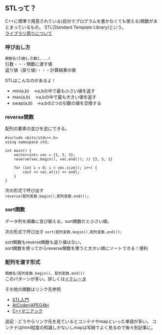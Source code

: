 ## STLって？

C++に標準で用意されている(自分でプログラムを書かなくても使える)関数がまとまっているもの。 
STL(Standard Template Library)という。    
[ライブラリ周りについて](https://github.com/uno1142/TIL/blob/master/C%2B%2B/stdc%2B%2B.h%E3%81%A3%E3%81%A6%E3%81%AA%E3%82%93%E3%81%AA%E3%81%AE.md)  

### 呼び出し方  

`関数名(引数1,引数2,...)`  
引数・・・関数に渡す値  
返り値（戻り値）・・・計算結果の値

STLはこんなのがあるよ！   
- min(a,b)　→a,bの中で最も小さい値を返す
- max(a,b)　→a,bの中で最も大きい値を返す
- swap(a,b)　→a,bの2つの引数の値を交換する

### reverse関数

配列の要素の並びを逆にできる。

```
#include <bits/stdc++.h>
using namespace std;

int main() {
    vector<int> vec = {1, 5, 3};
    reverse(vec.begin(), vec.end()); // {3, 5, 1}

    for (int i = 0; i < vec.size(); i++) {
        cout << vec.at(i) << endl;
    }
}
```
次の形式で呼び出す  
`reverse(配列変数.begin(),配列変数.end());`

### sort関数

データ列を順番に並び替える。sort関数だと小さい順。  

次の形式で呼び出す
`sort(配列変数.begin(),配列変数.end());`

sort関数もreverse関数も返り値はない。  
sort関数を使ってからreverse関数を使うと大きい順にソートできる！便利

### 配列を渡す形式

`関数名(配列変数.begin(), 配列変数.end())`  
このパターンが多い。詳しくは[イテレータ](https://atcoder.jp/contests/apg4b/tasks/APG4b_ai)

その他の関数はリンク先参照  
- [STL入門](http://kaitei.net/cpp/stl-intro/)
- [AtCoder(APEG4b)](https://atcoder.jp/contests/apg4b/tasks/APG4b_o)
- [C++マニアック](http://stlalv.la.coocan.jp/STL.html)

追記：どうやらリンク先を見ているとコンテナやmapといった単語が多い。 
コンテナはhtml程度の知識しかないしmapは写経でよく見るので後々別記事に。
